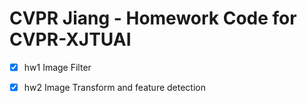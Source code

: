 # CVPR Jiang - Homework Code for CVPR-XJTUAI

- [x] hw1 Image Filter

- [x] hw2 Image Transform and feature detection 
